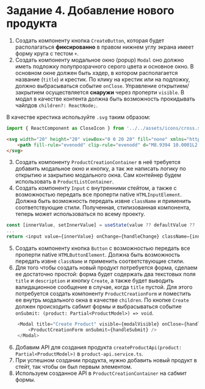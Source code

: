 # Задание 4. Добавление нового продукта
1. Создать компоненту кнопка `CreateButton`, которая будет располагаться **фиксированно** в правом нижнем углу экрана имеет форму круга с тестом `+`.
2. Создать компоненту модальное окно (popup) `Modal` оно должно иметь подложку полупрозрачного серого цвета и основное окно. В основном окне должен быть хэдер, в котором располагается название (`title`) и крестик. По клику на крестик или на подложку, должно выбрасываться событие `onClose`. Управление открытием/закрытием осуществляется **снаружи** через проперти `visible`. В модал в качестве контента должна быть возможность прокидывать чайлдов `children?: ReactNode;`.

В качестве крестика используйте `.svg` таким образом: 
```ts
import { ReactComponent as CloseIcon } from '../../assets/icons/cross.svg';
``` 
```html
<svg width="20" height="20" viewBox="0 0 20 20" fill="none" xmlns="http://www.w3.org/2000/svg">
    <path fill-rule="evenodd" clip-rule="evenodd" d="M8.9394 10.0001L2.46973 3.53039L3.53039 2.46973L10.0001 8.9394L16.4697 2.46973L17.5304 3.53039L11.0607 10.0001L17.5304 16.4697L16.4697 17.5304L10.0001 11.0607L3.53039 17.5304L2.46973 16.4697L8.9394 10.0001Z"/>
</svg>
```
3. Создать компоненту `ProductCreationContainer` в неё требуется добавить модальное окно и кнопку, а так же написать логику по открытию и закрытию модального окна. Сам контейнер будем использовать в `ProductListContainer`.
4. Создать компоненту `Input` с внутренними стейтом, а также c возможностью передать все проперти native `HTMLInputElement`. Должна быть возможность передать извне `className` и применить соответствующие стили. Полученная, стилизованная компонента, теперь может использоваться по всему проекту. 
```typescript jsx
const [innerValue, setInnerValue] = useState(value ?? defaultValue ?? '');
...
return <input value={innerValue} onChange={handleChange} className={innerClassName} {...rest} /
```

5. Создать компоненту кнопка `Button` c возможностью передать все проперти native `HTMLButtonElement`. Должна быть возможность передать извне `className` и применить соответствующие стили.
6. Для того чтобы создать новый продукт потребуется форма, сделаем ее достаточно простой: форма будет содержать два текстовых поля `title` и `description` и кнопку `Create`, а также будет выводить валидационное сообщение в случае, когда `title` пустой. Для этого потребуется создать компоненту `ProductCreationForm` и поместить ее внутрь модального окна в качестве `children`. По кнопке `Create` должен происходить сабмит формы и выбрасываться событие `onSubmit: (product: Partial<ProductModel>) => void`.

```typescript jsx
    <Modal title="Create Product" visible={modalVisible} onClose={handleModalClose}>
        <ProductCreationForm onSubmit={handleSubmit} />
    </Modal>
```
6. Добавим API для создания продукта `createProductApi(product: Partial<ProductModel>)` в `product-api.service.ts`.
7. При успешном создании продукта, нужно добавить новый продукт в стейт, так чтобы он был первым элементом.
8. Используем созданное API в `ProductCreationContainer` на сабмит формы.
